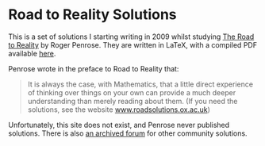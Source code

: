 # Road to Reality Solutions

This is a set of solutions I starting writing in 2009 whilst studying 
[The Road to Reality](https://en.wikipedia.org/wiki/The_Road_to_Reality) by Roger Penrose. They are written in LaTeX, with a compiled PDF available [here](https://sebastianbodenstein.net/pdf/PenroseSolutions.pdf).

Penrose wrote in the preface to Road to Reality that: 
> It is always the case, with Mathematics, that a little direct experience of thinking over things on your own can provide a much deeper understanding than merely reading about them. (If you need the solutions, see the website www.roadsolutions.ox.ac.uk)

Unfortunately, this site does not exist, and Penrose never published solutions. There is also [an archived forum](http://www.roadtoreality.info/
) for other community solutions.